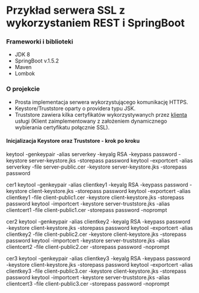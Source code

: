 # Przykład serwera SSL z wykorzystaniem REST i SpringBoot

### Frameworki i biblioteki
* JDK 8
* SpringBoot v.1.5.2
* Maven
* Lombok

### O projekcie
* Prosta implementacja serwera wykorzystującego komunikację HTTPS.
* Keystore/Truststore oparty o providera typu JSK.
* Truststore zawiera kilka certyfikatów wykorzystywanych przez [klienta](https://github.com/dalgim/dynamic-cert-ssl-client) usługi (Klient zaimplementowany z założeniem dynamicznego wybierania certyfikatu połącznie SSL).

#### Inicjalizacja Keystore oraz Truststore - krok po kroku

keytool -genkeypair -alias serverkey -keyalg RSA -keypass password -keystore server-keystore.jks -storepass password
keytool -exportcert -alias serverkey -file server-public.cer -keystore server-keystore.jks -storepass password

cer1
keytool -genkeypair -alias clientkey1 -keyalg RSA -keypass password -keystore client-keystore.jks -storepass password
keytool -exportcert -alias clientkey1 -file client-public1.cer -keystore client-keystore.jks -storepass password
keytool -importcert -keystore server-truststore.jks -alias clientcert1 -file client-public1.cer -storepass password -noprompt

cer2
keytool -genkeypair -alias clientkey2 -keyalg RSA -keypass password -keystore client-keystore.jks -storepass password
keytool -exportcert -alias clientkey2 -file client-public2.cer -keystore client-keystore.jks -storepass password
keytool -importcert -keystore server-truststore.jks -alias clientcert2 -file client-public2.cer -storepass password -noprompt

cer3
keytool -genkeypair -alias clientkey3 -keyalg RSA -keypass password -keystore client-keystore.jks -storepass password
keytool -exportcert -alias clientkey3 -file client-public3.cer -keystore client-keystore.jks -storepass password
keytool -importcert -keystore server-truststore.jks -alias clientcert3 -file client-public3.cer -storepass password -noprompt
